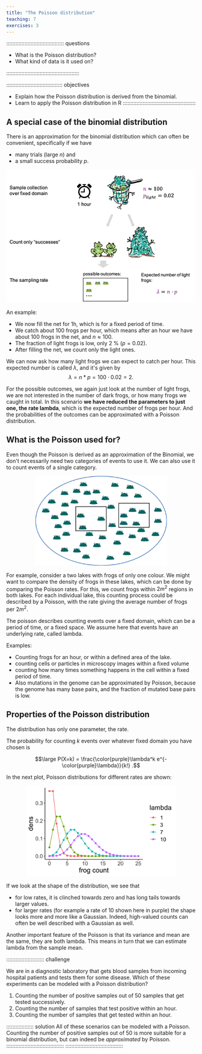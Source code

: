 ```yaml
---
title: "The Poisson distribution"
teaching: 7
exercises: 3
---
```


:::::::::::::::::::::::::::::::::::::: questions 

- What is the Poisson distribution?  
- What kind of data is it used on?

::::::::::::::::::::::::::::::::::::::::::::::::

::::::::::::::::::::::::::::::::::::: objectives
- Explain how the Poisson distribution is derived from the binomial.  
- Learn to apply the Poisson distribution in R
::::::::::::::::::::::::::::::::::::::::::::::::


## A special case of the binomial distribution

There is an approximation for the binomial distribution which can often be convenient, specifically if we have 

- many trials (large $n$) and  
- a small success probability $p$.  


<p align="center">
<img src="/fig/poisson-derivation.png" width="700"/>
</p>

An example: 

- We now fill the net for 1h, which is for a fixed period of time. 
- We catch about 100 frogs per hour, which means after an hour we have about 100 frogs in the net, and  $n \approx 100$.  
- The fraction of light frogs is low, only 2 % ($p=0.02$).  
- After filling the net, we count only the light ones. 

We can now ask how many light frogs we can expect to catch per hour. This expected number is called $\lambda$, and it's given by  
 $$\lambda = n*p = 100 \cdot 0.02 = 2.$$ 

For the possible outcomes, we again just look at the number of light frogs, we are not interested in the number of dark frogs, or how many frogs we caught in total.
In this scenario **we have reduced the parameters to just one, the rate lambda**, which is the expected number of frogs per hour. And the probabilities of the outcomes can be approximated with a Poisson distribution.


## What is the Poisson used for?

Even though the Poisson is derived as an approximation of the Binomial, we don't necessarily need two categories of events to use it. We can also use it to count events of a single category. 


<p align="center">
<img src="/fig/poisson-lake.png" width="350"/>
</p>

For example, consider a two lakes with frogs of only one colour. We might want to compare the density of frogs in these lakes, which can be done by comparing the Poisson rates. For this, we count frogs within $2 m^2$ regions in both lakes. For each individual lake, this counting process could be described by a Poisson, with the rate giving the average number of frogs per $2 m^2$. 




The poisson describes counting events over a fixed domain, which can be a period of time, or a fixed space. We assume here that events have an underlying rate, called lambda.

Examples:  

- Counting frogs for an hour, or within a defined area of the lake.  
- counting cells or particles in microscopy images within a fixed volume
- counting how many times something happens in the cell within a fixed period of time. 
- Also mutations in the genome can be approximated by Poisson, because the genome has many base pairs, and the fraction of mutated base pairs is low.  

## Properties of the Poisson distribution

The distribution has only one parameter, the rate.  

The probability for counting $k$ events over whatever fixed domain you have chosen is

$$\large P(X=k) = \frac{\color{purple}\lambda^k e^{-\color{purple}\lambda}}{k!} .$$

In the next plot, Poisson distributions for different rates are shown:

<p align="center">
<img src="/fig/many_lambdas_plot.png" width="400"/>
</p>





If we look at the shape of the distribution, we see that  

- for low rates, it is clinched towards zero and has long tails towards larger values.
- for larger rates (for example a rate of $10$ shown here in purple) the shape looks more and more like a Gaussian. Indeed, high-valued counts can often be well described with a Gaussian as well.


Another important feature of the Poisson is that its variance and mean are the same, they are both lambda. This means in turn that we can estimate lambda from the sample mean.


::::::::::::::::::::::::: challenge

We are in a diagnostic laboratory that gets blood samples from incoming hospital patients and tests them for some disease. Which of these experiments can be modeled with a Poisson distribution?

1. Counting the number of positive samples out of 50 samples that get tested successively.  
2. Counting the number of samples that test positive within an hour.  
3. Counting the number of samples that get tested within an hour.  

:::::::::::::::::: solution
All of these scenarios can be modeled with a Poisson. Counting the number of positive samples out of 50 is more suitable for a binomial distribution, but can indeed be *approximated* by Poisson.  
::::::::::::::::::::::::::::::::::::::
::::::::::::::::::::::::::::::::::::::
